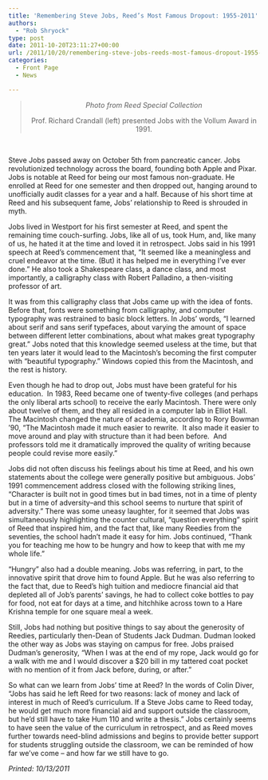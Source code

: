 ```yaml
---
title: 'Remembering Steve Jobs, Reed’s Most Famous Dropout: 1955-2011'
authors: 
  - "Rob Shryock"
type: post
date: 2011-10-20T23:11:27+00:00
url: /2011/10/20/remembering-steve-jobs-reeds-most-famous-dropout-1955-2011/
categories:
  - Front Page
  - News

---
```

> <p style="text-align: center;">
>   <a href="https://i2.wp.com/www.reedquest.org/wp-content/uploads/2011/10/JobsSteve1atVollumAwd1991.jpg"><img class="aligncenter size-full wp-image-904" title="JobsSteve1atVollumAwd1991" src="https://i2.wp.com/www.reedquest.org/wp-content/uploads/2011/10/JobsSteve1atVollumAwd1991.jpg?resize=300%2C200" alt="" data-recalc-dims="1" /></a><em>Photo from Reed Special Collection</em>
> </p>
> 
> <p style="text-align: center;">
>   Prof. Richard Crandall (left) presented Jobs with the Vollum Award in 1991.
> </p>

&nbsp;

Steve Jobs passed away on October 5th from pancreatic cancer. Jobs revolutionized technology across the board, founding both Apple and Pixar. Jobs is notable at Reed for being our most famous non-graduate. He enrolled at Reed for one semester and then dropped out, hanging around to unofficially audit classes for a year and a half. Because of his short time at Reed and his subsequent fame, Jobs&#8217; relationship to Reed is shrouded in myth.

Jobs lived in Westport for his first semester at Reed, and spent the remaining time couch-surfing. Jobs, like all of us, took Hum, and, like many of us, he hated it at the time and loved it in retrospect. Jobs said in his 1991 speech at Reed&#8217;s commencement that, “It seemed like a meaningless and cruel endeavor at the time. (But) it has helped me in everything I&#8217;ve ever done.” He also took a Shakespeare class, a dance class, and most importantly, a calligraphy class with Robert Palladino, a then-visiting professor of art.

It was from this calligraphy class that Jobs came up with the idea of fonts. Before that, fonts were something from calligraphy, and computer typography was restrained to basic block letters. In Jobs&#8217; words, “I learned about serif and sans serif typefaces, about varying the amount of space between different letter combinations, about what makes great typography great.” Jobs noted that this knowledge seemed useless at the time, but that ten years later it would lead to the Macintosh’s becoming the first computer with “beautiful typography.” Windows copied this from the Macintosh, and the rest is history.

Even though he had to drop out, Jobs must have been grateful for his education.  In 1983, Reed became one of twenty-five colleges (and perhaps the only liberal arts school) to receive the early Macintosh. There were only about twelve of them, and they all resided in a computer lab in Elliot Hall. The Macintosh changed the nature of academia, according to Rory Bowman &#8217;90, “The Macintosh made it much easier to rewrite.  It also made it easier to move around and play with structure than it had been before.  And professors told me it dramatically improved the quality of writing because people could revise more easily.”

Jobs did not often discuss his feelings about his time at Reed, and his own statements about the college were generally positive but ambiguous. Jobs&#8217; 1991 commencement address closed with the following striking lines, &#8220;Character is built not in good times but in bad times, not in a time of plenty but in a time of adversity&#8211;and this school seems to nurture that spirit of adversity.” There was some uneasy laughter, for it seemed that Jobs was simultaneously highlighting the counter cultural, “question everything” spirit of Reed that inspired him, and the fact that, like many Reedies from the seventies, the school hadn&#8217;t made it easy for him. Jobs continued, “Thank you for teaching me how to be hungry and how to keep that with me my whole life.&#8221;

“Hungry” also had a double meaning. Jobs was referring, in part, to the innovative spirit that drove him to found Apple. But he was also referring to the fact that, due to Reed&#8217;s high tuition and mediocre financial aid that depleted all of Job&#8217;s parents’ savings, he had to collect coke bottles to pay for food, not eat for days at a time, and hitchhike across town to a Hare Krishna temple for one square meal a week.

Still, Jobs had nothing but positive things to say about the generosity of Reedies, particularly then-Dean of Students Jack Dudman. Dudman looked the other way as Jobs was staying on campus for free. Jobs praised Dudman&#8217;s generosity, “When I was at the end of my rope, Jack would go for a walk with me and I would discover a $20 bill in my tattered coat pocket with no mention of it from Jack before, during, or after.”

So what can we learn from Jobs&#8217; time at Reed? In the words of Colin Diver, “Jobs has said he left Reed for two reasons: lack of money and lack of interest in much of Reed&#8217;s curriculum. If a Steve Jobs came to Reed today, he would get much more financial aid and support outside the classroom, but he&#8217;d still have to take Hum 110 and write a thesis.” Jobs certainly seems to have seen the value of the curriculum in retrospect, and as Reed moves further towards need-blind admissions and begins to provide better support for students struggling outside the classroom, we can be reminded of how far we&#8217;ve come – and how far we still have to go.

_Printed: 10/13/2011_